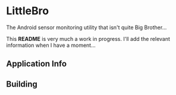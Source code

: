 # LittleBro
The Android sensor monitoring utility that isn't quite Big Brother...

This **README** is very much a work in progress.  I'll add the relevant information when I have a moment...

## Application Info

## Building
